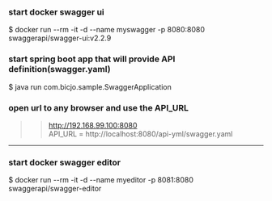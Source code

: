 ### start docker swagger ui
$ docker run --rm -it -d --name myswagger -p 8080:8080 swaggerapi/swagger-ui:v2.2.9

### start spring boot app that will provide API definition(swagger.yaml)
$ java run com.bicjo.sample.SwaggerApplication

### open url to any browser and use the API_URL  
>> http://192.168.99.100:8080  
>> API_URL = http://localhost:8080/api-yml/swagger.yaml

---

### start docker swagger editor
$ docker run --rm -it -d --name myeditor -p 8081:8080 swaggerapi/swagger-editor

